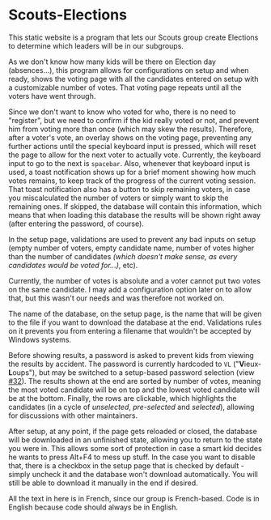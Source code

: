 # Scouts-Elections

This static website is a program that lets our Scouts group create Elections to determine which leaders will be in our subgroups.

As we don't know how many kids will be there on Election day (absences...), this program allows for configurations on setup and when ready, shows the voting page with all the candidates entered on setup with a customizable number of votes. That voting page repeats until all the voters have went through.

Since we don't want to know who voted for who, there is no need to "register", but we need to confirm if the kid really voted or not, and prevent him from voting more than once (which may skew the results).
Therefore, after a voter's vote, an overlay shows on the voting page, preventing any further actions until the special keyboard input is pressed, which will reset the page to allow for the next voter to actually vote.
Currently, the keyboard input to go to the next is `spacebar`.
Also, whenever that keyboard input is used, a toast notification shows up for a brief moment showing how much votes remains, to keep track of the progress of the current voting session.
That toast notification also has a button to skip remaining voters, in case you miscalculated the number of voters or simply want to skip the remaining ones.
If skipped, the database will contain this information, which means that when loading this database the results will be shown right away (after entering the password, of course).

In the setup page, validations are used to prevent any bad inputs on setup (empty number of voters, empty candidate name, number of votes higher than the number of candidates *(which doesn't make sense, as every candidates would be voted for...)*, etc).

Currently, the number of votes is absolute and a voter cannot put two votes on the same candidate.
I may add a configuration option later on to allow that, but this wasn't our needs and was therefore not worked on.

The name of the database, on the setup page, is the name that will be given to the file if you want to download the database at the end.
Validations rules on it prevents you from entering a filename that wouldn't be accepted by Windows systems.

Before showing results, a password is asked to prevent kids from viewing the results by accident.
The password is currently hardcoded to `VL` ("**V**ieux-**L**oups"), but may be switched to a setup-based password selection (view [#32][1]).
The results shown at the end are sorted by number of votes, meaning the most voted candidate will be on top and the lowest voted candidate will be at the bottom.
Finally, the rows are clickable, which highlights the candidates (in a cycle of *unselected*, *pre-selected* and *selected*), allowing for discussions with other maintainers.

After setup, at any point, if the page gets reloaded or closed, the database will be downloaded in an unfinished state, allowing you to return to the state you were in.
This allows some sort of protection in case a smart kid decides he wants to press Alt+F4 to mess up stuff.
In the case you want to disable that, there is a checkbox in the setup page that is checked by default - simply uncheck it and the database won't download automatically.
You will still be able to download it manually in the end if desired.

All the text in here is in French, since our group is French-based.
Code is in English because code should always be in English.

[1]: https://github.com/V-ed/Scouts-Elections/issues/32
